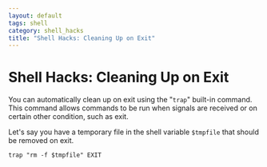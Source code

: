 ```yaml
---
layout: default
tags: shell
category: shell_hacks
title: "Shell Hacks: Cleaning Up on Exit"
---
```

Shell Hacks: Cleaning Up on Exit
================================

You can automatically clean up on exit using the "```trap```" built-in command.
This command allows commands to be run when signals are received or on certain
other condition, such as exit.

Let's say you have a temporary file in the shell variable ```$tmpfile``` that
should be removed on exit.

```
trap "rm -f $tmpfile" EXIT
```
